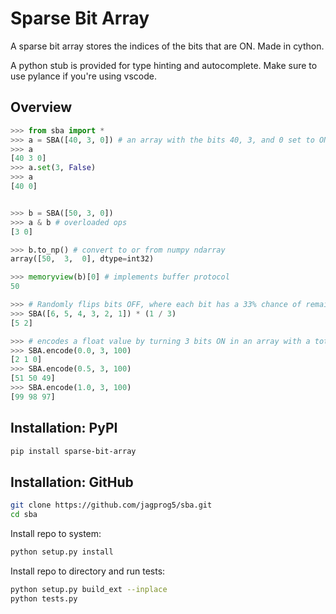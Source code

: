 # Sparse Bit Array

A sparse bit array stores the indices of the bits that are ON. Made in cython.

A python stub is provided for type hinting and autocomplete. Make sure to use pylance if you're using vscode.

## Overview

```python
>>> from sba import *
>>> a = SBA([40, 3, 0]) # an array with the bits 40, 3, and 0 set to ON
>>> a
[40 3 0]
>>> a.set(3, False)
>>> a
[40 0]


>>> b = SBA([50, 3, 0])
>>> a & b # overloaded ops
[3 0]

>>> b.to_np() # convert to or from numpy ndarray
array([50,  3,  0], dtype=int32)

>>> memoryview(b)[0] # implements buffer protocol
50

>>> # Randomly flips bits OFF, where each bit has a 33% chance of remaining ON
>>> SBA([6, 5, 4, 3, 2, 1]) * (1 / 3)
[5 2]

>>> # encodes a float value by turning 3 bits ON in an array with a total size of 100
>>> SBA.encode(0.0, 3, 100)
[2 1 0]
>>> SBA.encode(0.5, 3, 100)
[51 50 49]
>>> SBA.encode(1.0, 3, 100)
[99 98 97]
```
## Installation: PyPI
```bash
pip install sparse-bit-array
```
## Installation: GitHub
```bash
git clone https://github.com/jagprog5/sba.git
cd sba
```
Install repo to system:
```bash
python setup.py install
```
Install repo to directory and run tests:
```bash
python setup.py build_ext --inplace
python tests.py
```
